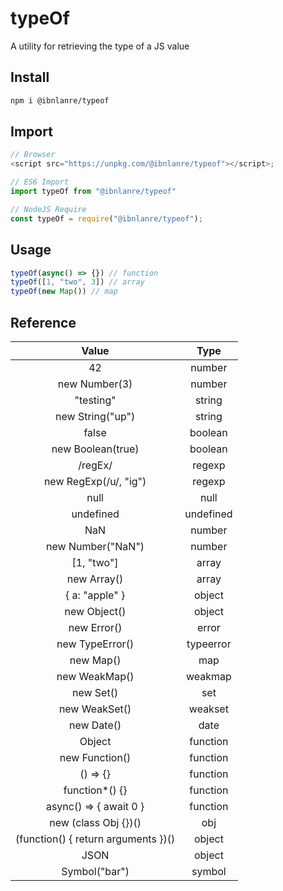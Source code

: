 # typeOf

A utility for retrieving the type of a JS value

## Install

```bash
npm i @ibnlanre/typeof
```

## Import

```javascript
// Browser
<script src="https://unpkg.com/@ibnlanre/typeof"></script>;

// ES6 Import
import typeOf from "@ibnlanre/typeof"

// NodeJS Require
const typeOf = require("@ibnlanre/typeof");
```

## Usage

```javascript
typeOf(async() => {}) // function
typeOf([1, "two", 3]) // array
typeOf(new Map()) // map
```

## Reference

| Value | Type |
| :---: | :---: |
| 42 | number |
| new Number(3) | number |
| "testing" | string |
| new String("up") | string |
| false | boolean |
| new Boolean(true) | boolean |
| /regEx/ | regexp |
| new RegExp(/u/, "ig") | regexp |
| null | null |
| undefined | undefined |
| NaN | number |
| new Number("NaN") | number |
| [1, "two"] | array |
| new Array() | array |
| { a: "apple" } | object |
| new Object() | object |
| new Error() | error |
| new TypeError() | typeerror |
| new Map() | map |
| new WeakMap() | weakmap |
| new Set() | set |
| new WeakSet() | weakset |
| new Date() | date |
| Object | function |
| new Function() | function |
| () => {} | function |
| function*() {} | function |
| async() => { await 0 } | function |
| new (class Obj {})() | obj |
| (function() { return arguments })() | object |
| JSON | object |
| Symbol("bar") | symbol |

